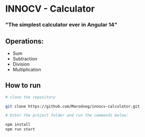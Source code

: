 # INNOCV - Calculator
### "The simplest calculator ever in Angular 14"


##  Operations:

- Sum 
- Subtraction 
- Division 
- Multiplication


##  How to run

```bash
# clone the repository

git clone https://github.com/Marodseg/innocv-calculator.git

# Enter the project folder and run the commands below:

npm install
npm run start
```
